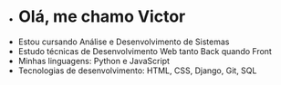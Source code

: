 - <h1>Olá, me chamo Victor</h1>
- Estou cursando Análise e Desenvolvimento de Sistemas
- Estudo técnicas de Desenvolvimento Web tanto Back quando Front
- Minhas linguagens: Python e JavaScript
- Tecnologias de desenvolvimento: HTML, CSS, Django, Git, SQL

<!---
victorhtl/victorhtl is a ✨ special ✨ repository because its `README.md` (this file) appears on your GitHub profile.
You can click the Preview link to take a look at your changes.
--->
